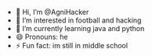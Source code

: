 - 👋 Hi, I’m @AgniHacker
- 👀 I’m interested in football and hacking
- 🌱 I’m currently learning java and python
- 😄 Pronouns: he
- ⚡ Fun fact: im still in middle school

<!---
AgniHacker/AgniHacker is a ✨ special ✨ repository because its `README.md` (this file) appears on your GitHub profile.
You can click the Preview link to take a look at your changes.
--->

